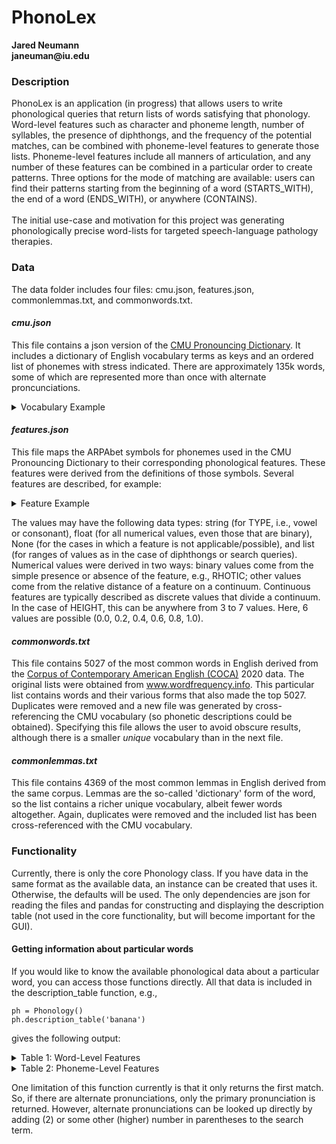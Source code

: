 # PhonoLex
__Jared Neumann__ <br>
__janeuman@iu.edu__

### Description
PhonoLex is an application (in progress) that allows users to write phonological queries that return lists of words satisfying that phonology. Word-level features such as character and phoneme length, number of syllables, the presence of diphthongs, and the frequency of the potential matches, can be combined with phoneme-level features to generate those lists. Phoneme-level features include all manners of articulation, and any number of these features can be combined in a particular order to create patterns. Three options for the mode of matching are available: users can find their patterns starting from the beginning of a word (STARTS_WITH), the end of a word (ENDS_WITH), or anywhere (CONTAINS). 
<br><br>
The initial use-case and motivation for this project was generating phonologically precise word-lists for targeted speech-language pathology therapies.

### Data
The data folder includes four files: cmu.json, features.json, commonlemmas.txt, and commonwords.txt. 
#### *cmu.json*
This file contains a json version of the [CMU Pronouncing Dictionary][1]. It includes a dictionary of English vocabulary terms as keys and an ordered list of phonemes with stress indicated. There are approximately 135k words, some of which are represented more than once with alternate proncunciations.
<details>
  <summary>Vocabulary Example</summary>
  
| WORD |  0  |  1  |  2  |  3  |  4  |  5  |
|:-----|:---:|:---:|:---:|:---:|:---:|:---:|
|banana|  B  | AH0 |  N  | AE1 |  N  | AH0 |
</details>

#### *features.json*
This file maps the ARPAbet symbols for phonemes used in the CMU Pronouncing Dictionary to their corresponding phonological features. These features were derived from the definitions of those symbols. Several features are described, for example:
<details>
  <summary>Feature Example</summary>
  
|    FEATURE   | 'IH' |
|:-------------|-----:|
|TYPE          | V    |
|HEIGHT        | 0.2  |
|DEPTH         | 0.75 |
|ROUNDED       | 0    |
|RHOTIC        | 1    |
|STOP          | None |
|VOICE         | None |
|BILABIAL      | None |
|AFFRICATE     | None |
|ALVEOPALATAL  | None |
|ALVEOLAR      | None |
|FRICATIVE     | None |
|DENTAL        | None |
|LABIODENTAL   | None |
|VELAR         | None |
|LATERAL       | 0    |
|POSTALVEOLAR  | None |
|NASAL         | None |
|LABIOVELAR    | None |
|PALATAL       | None |
|GLIDE         | None |
|GLOTTAL       | None |
</details>

The values may have the following data types: string (for TYPE, i.e., vowel or consonant), float (for all numerical values, even those that are binary), None (for the cases in which a feature is not applicable/possible), and list (for ranges of values as in the case of diphthongs or search queries). Numerical values were derived in two ways: binary values come from the simple presence or absence of the feature, e.g., RHOTIC; other values come from the relative distance of a feature on a continuum. Continuous features are typically described as discrete values that divide a continuum. In the case of HEIGHT, this can be anywhere from 3 to 7 values. Here, 6 values are possible (0.0, 0.2, 0.4, 0.6, 0.8, 1.0).

#### *commonwords.txt*
This file contains 5027 of the most common words in English derived from the [Corpus of Contemporary American English (COCA)][2] 2020 data. The original lists were obtained from www.wordfrequency.info. This particular list contains words and their various forms that also made the top 5027. Duplicates were removed and a new file was generated by cross-referencing the CMU vocabulary (so phonetic descriptions could be obtained). Specifying this file allows the user to avoid obscure results, although there is a smaller *unique* vocabulary than in the next file.

#### *commonlemmas.txt*
This file contains 4369 of the most common lemmas in English derived from the same corpus. Lemmas are the so-called 'dictionary' form of the word, so the list contains a richer unique vocabulary, albeit fewer words altogether. Again, duplicates were removed and the included list has been cross-referenced with the CMU vocabulary.

### Functionality
Currently, there is only the core Phonology class. If you have data in the same format as the available data, an instance can be created that uses it. Otherwise, the defaults will be used. The only dependencies are json for reading the files and pandas for constructing and displaying the description table (not used in the core functionality, but will become important for the GUI).

#### Getting information about particular words
If you would like to know the available phonological data about a particular word, you can access those functions directly. All that data is included in the description_table function, e.g.,

```
ph = Phonology()
ph.description_table('banana')
```

gives the following output:
<details>
  <summary>Table 1: Word-Level Features</summary>
  
  |            |         |
  |:-----------|--------:|
  | word       | banana  |
  | is_word    | True    |
  | syllables  | 3       |
  | diphthongs | []      |
  | characters | 6       |
  | phonemes   | 6       |
  
</details>
<details>
  <summary>Table 2: Phoneme-Level Features</summary>
  
|             |   B  | AH0  |  N   | AE1  |  N   | AH0  |
|:------------|:----:|:----:|:----:|:----:|:----:|:----:|
|TYPE         |   C  |  V   | C    | V    | C    | V    |
|HEIGHT       | NaN  |0.6   | NaN  | 0.8  | NaN  | 0.6  |
|DEPTH        | NaN  |  0   | NaN  |  1   | NaN  |  0   |
|ROUNDED      | NaN  |  0   | NaN  |  0   | NaN  |  0   |
|RHOTIC       |   0  |  0   | 0    |  0   | 0    | 0    |
|STOP         |   1  |NaN   | 0    | NaN  |  0   | NaN  |
|VOICE        |   1  |NaN   | 0    | NaN  |  0   | NaN  |
|BILABIAL     |   1  |NaN   | 0    | NaN  |  0   | NaN  |
|AFFRICATE    |   0  |NaN   | 0    | NaN  |  0   | NaN  |
|ALVEOPALATAL |   0  |NaN   | 0    | NaN  |  0   | NaN  |
|ALVEOLAR     |   0  |NaN   | 1    | NaN  |  1   | NaN  |
|FRICATIVE    |   0  |NaN   | 0    | NaN  |  0   | NaN  |
|DENTAL       |   0  |NaN   | 0    | NaN  |  0   | NaN  |
|LABIODENTAL  |   0  |NaN   | 0    | NaN  |  0   | NaN  |
|VELAR        |   0  |NaN   | 0    | NaN  |  0   | NaN  |
|LATERAL      |   0  |  0   | 0    | 0    | 0    | 0    |
|POSTALVEOLAR |   0  |NaN   | 0    | NaN  |  0   | NaN  |
|NASAL        |   0  |NaN   | 1    | NaN  |  1   | NaN  |
|LABIOVELAR   |   0  |NaN   | 0    | NaN  |  0   | NaN  |
|PALATAL      |   0  |NaN   | 0    | NaN  |  0   | NaN  |
|GLIDE        |   0  |NaN   | 0    | NaN  |  0   | NaN  |
|GLOTTAL      |   0  |NaN   | 0    | NaN  |  0   | NaN  |
  
</details>

One limitation of this function currently is that it only returns the first match. So, if there are alternate pronunciations, only the primary pronunciation is returned. However, alternate pronunciations can be looked up directly by adding (2) or some other (higher) number in parentheses to the search term.

[1]: http://www.speech.cs.cmu.edu/cgi-bin/cmudict
[2]: https://www.english-corpora.org/coca/
